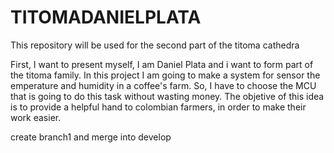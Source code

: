 # TITOMADANIELPLATA
This repository will be used for the second part of the titoma cathedra

First, I want to present myself, I am Daniel Plata and i want to form part of the titoma family. In this project I am going to make a system for sensor the emperature and humidity in a coffee's farm. So, I have to choose the MCU that is going to do this task without wasting money. The objetive of this idea is to provide a helpful hand to colombian farmers, in order to make their work easier.

create branch1 and merge into develop